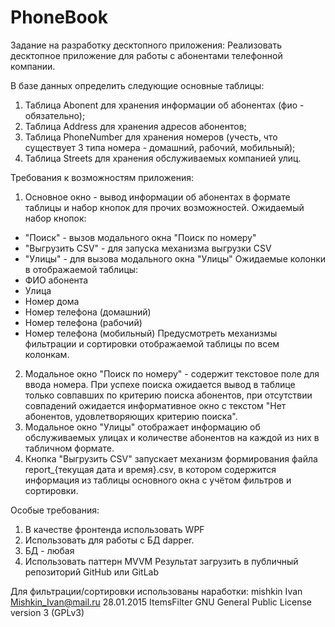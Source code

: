 # PhoneBook
Задание на разработку десктопного приложения:
Реализовать десктопное приложение для работы с абонентами телефонной компании.

В базе данных определить следующие основные таблицы:
1) Таблица Abonent для хранения информации об абонентах (фио - обязательно);
2) Таблица Address для хранения адресов абонентов;
3) Таблица PhoneNumber для хранения номеров (учесть, что существует 3 типа номера - домашний, рабочий, мобильный);
4) Таблица Streets для хранения обслуживаемых компанией улиц.

Требования к возможностям приложения:
1) Основное окно - вывод информации об абонентах в формате таблицы и набор кнопок для прочих возможностей.
Ожидаемый набор кнопок:
- "Поиск" - вызов модального окна "Поиск по номеру"
- "Выгрузить CSV" - для запуска механизма выгрузки CSV
- "Улицы" - для вызова модального окна "Улицы"
Ожидаемые колонки в отображаемой таблицы:
- ФИО абонента
- Улица
- Номер дома
- Номер телефона (домашний)
- Номер телефона (рабочий)
- Номер телефона (мобильный)
Предусмотреть механизмы фильтрации и сортировки отображаемой таблицы по всем колонкам.
2) Модальное окно "Поиск по номеру" - содержит текстовое поле для ввода номера.
При успехе поиска ожидается вывод в таблице только совпавших по критерию поиска абонентов, при отсутствии совпадений ожидается информативное окно с текстом "Нет абонентов, удовлетворяющих критерию поиска".
3) Модальное окно "Улицы" отображает информацию об обслуживаемых улицах и количестве абонентов на каждой из них в табличном формате.
4) Кнопка "Выгрузить CSV" запускает механизм формирования файла report_{текущая дата и время}.csv, в котором содержится информация из таблицы основного окна с учётом фильтров и сортировки.

Особые требования:
1) В качестве фронтенда использовать WPF
2) Использовать для работы с БД dapper.
3) БД - любая
4) Использовать паттерн MVVM
Результат загрузить в публичный репозиторий GitHub или GitLab

Для фильтрации/сортировки использованы наработки:
<author>mishkin Ivan</author>
<email>Mishkin_Ivan@mail.ru</email>
<date>28.01.2015</date>
<project>ItemsFilter</project>
<license> GNU General Public License version 3 (GPLv3) </license>
